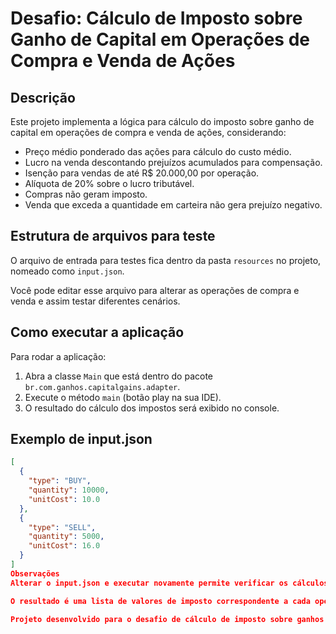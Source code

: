 # Desafio: Cálculo de Imposto sobre Ganho de Capital em Operações de Compra e Venda de Ações

## Descrição

Este projeto implementa a lógica para cálculo do imposto sobre ganho de capital em operações de compra e venda de ações, considerando:

- Preço médio ponderado das ações para cálculo do custo médio.
- Lucro na venda descontando prejuízos acumulados para compensação.
- Isenção para vendas de até R$ 20.000,00 por operação.
- Alíquota de 20% sobre o lucro tributável.
- Compras não geram imposto.
- Venda que exceda a quantidade em carteira não gera prejuízo negativo.

## Estrutura de arquivos para teste

O arquivo de entrada para testes fica dentro da pasta `resources` no projeto, nomeado como `input.json`. 

Você pode editar esse arquivo para alterar as operações de compra e venda e assim testar diferentes cenários.

## Como executar a aplicação

Para rodar a aplicação:

1. Abra a classe `Main` que está dentro do pacote `br.com.ganhos.capitalgains.adapter`.
2. Execute o método `main` (botão play na sua IDE).
3. O resultado do cálculo dos impostos será exibido no console.

## Exemplo de input.json

```json
[
  {
    "type": "BUY",
    "quantity": 10000,
    "unitCost": 10.0
  },
  {
    "type": "SELL",
    "quantity": 5000,
    "unitCost": 16.0
  }
]
Observações
Alterar o input.json e executar novamente permite verificar os cálculos com diferentes operações.

O resultado é uma lista de valores de imposto correspondente a cada operação na ordem.

Projeto desenvolvido para o desafio de cálculo de imposto sobre ganhos de capital em operações de ações.
